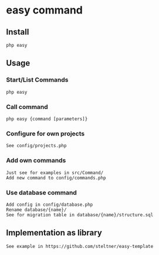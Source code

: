 # easy command

## Install
    php easy

## Usage
### Start/List Commands
    php easy
    
### Call command
    php easy {command [parameters]}
    
### Configure for own projects
    See config/projects.php
    
### Add own commands
    Just see for examples in src/Command/
    Add new command to config/commands.php

### Use database command 
    Add config in config/database.php 
    Rename database/{name}/
    See for migration table in database/{name}/structure.sql 
    
## Implementation as library
    See example in https://github.com/steltner/easy-template